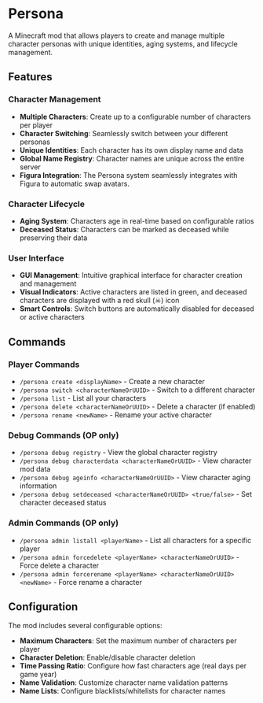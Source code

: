# Persona

A Minecraft mod that allows players to create and manage multiple character personas with unique identities, aging systems, and lifecycle management.

## Features

### Character Management
- **Multiple Characters**: Create up to a configurable number of characters per player
- **Character Switching**: Seamlessly switch between your different personas
- **Unique Identities**: Each character has its own display name and data
- **Global Name Registry**: Character names are unique across the entire server
- **Figura Integration**: The Persona system seamlessly integrates with Figura to automatic swap avatars.

### Character Lifecycle
- **Aging System**: Characters age in real-time based on configurable ratios
- **Deceased Status**: Characters can be marked as deceased while preserving their data

### User Interface
- **GUI Management**: Intuitive graphical interface for character creation and management
- **Visual Indicators**: Active characters are listed in green, and deceased characters are displayed with a red skull (☠) icon
- **Smart Controls**: Switch buttons are automatically disabled for deceased or active characters

## Commands

### Player Commands
- `/persona create <displayName>` - Create a new character
- `/persona switch <characterNameOrUUID>` - Switch to a different character
- `/persona list` - List all your characters
- `/persona delete <characterNameOrUUID>` - Delete a character (if enabled)
- `/persona rename <newName>` - Rename your active character

### Debug Commands (OP only)
- `/persona debug registry` - View the global character registry
- `/persona debug characterdata <characterNameOrUUID>` - View character mod data
- `/persona debug ageinfo <characterNameOrUUID>` - View character aging information
- `/persona debug setdeceased <characterNameOrUUID> <true/false>` - Set character deceased status

### Admin Commands (OP only)
- `/persona admin listall <playerName>` - List all characters for a specific player
- `/persona admin forcedelete <playerName> <characterNameOrUUID>` - Force delete a character
- `/persona admin forcerename <playerName> <characterNameOrUUID> <newName>` - Force rename a character

## Configuration

The mod includes several configurable options:
- **Maximum Characters**: Set the maximum number of characters per player
- **Character Deletion**: Enable/disable character deletion
- **Time Passing Ratio**: Configure how fast characters age (real days per game year)
- **Name Validation**: Customize character name validation patterns
- **Name Lists**: Configure blacklists/whitelists for character names
